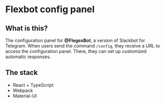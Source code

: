 # Flexbot config panel

## What is this?
The configuration panel for **@FlegexBot**, a version of Slackbot for Telegram.
When users send the command `/config`, they receive a URL to access the
configuration panel. There, they can set up customized automatic responses.

## The stack
- React + TypeScript
- Webpack
- Material-UI
